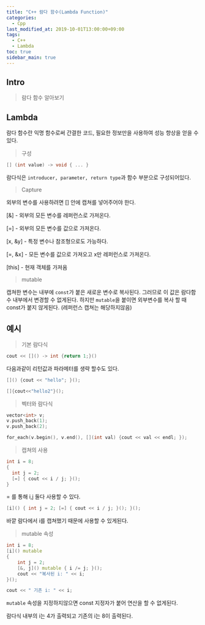 ```yaml
---
title: "C++ 람다 함수(Lambda Function)"
categories: 
  - Cpp
last_modified_at: 2019-10-01T13:00:00+09:00
tags: 
  - C++
  - Lambda
toc: true
sidebar_main: true
---
```


## Intro

> 람다 함수 알아보기

## Lambda


람다 함수란 익명 함수로써 간결한 코드, 필요한 정보만을 사용하여 성능 향상을 얻을 수 있다.

> 구성

```cpp
[] (int value) -> void { ... }
```

람다식은 `introducer, parameter, return type`과 함수 부분으로 구성되어있다. 

> Capture

외부의 변수를 사용하려면 [] 안에 캡쳐를 넣어주어야 한다.

[&] - 외부의 모든 변수를 레퍼런스로 가져온다.

[=] - 외부의 모든 변수를 값으로 가져온다.

[x, &y] - 특정 변수나 참조형으로도 가능하다.

[=, &x] - 모든 변수를 값으로 가져오고 x만 레퍼런스로 가져온다.

[this] - 현재 객체를 가져옴

> mutable

캡쳐한 변수는 내부에 `const`가 붙은 새로운 변수로 복사된다. 그러므로 이 값은 람다함수 내부에서 변경할 수 없게된다. 하지만 `mutable`을 붙이면 외부변수를 복사 할 때 const가 붙지 않게된다. (레퍼런스 캡쳐는 해당하지않음)

## 예시

> 기본 람다식

```cpp
cout << []() -> int {return 1;}()
```

다음과같이 리턴값과 파라메터를 생략 할수도 있다.

```cpp
[]() {cout << "hello"; }();

[]{cout<<"hello2"}();
```



> 벡터와 람다식

```cpp
vector<int> v;
v.push_back(1);
v.push_back(2);

for_each(v.begin(), v.end(), [](int val) {cout << val << endl; });
```


> 캡쳐의 사용

```cpp
int i = 8;
{
  int j = 2;
  [=] { cout << i / j; }();
}
```

= 를 통해 i,j 둘다 사용할 수 있다.


```cpp
[i]() { int j = 2; [=] { cout << i / j; }(); }();
```

바깥 람다에서 i를 캡쳐했기 때문에 사용할 수 있게된다.

> mutable 속성

```cpp
int i = 8;
[i]() mutable
{	
    int j = 2;
	[&, j]() mutable { i /= j; }();
    cout << "복사된 i: " << i;
}();

cout << " 기존 i: " << i;
```

`mutable` 속성을 지정하지않으면 const 지정자가 붙어 연산을 할 수 없게된다.


람다식 내부의 i는 4가 출력되고 기존의 i는 8이 출력된다.